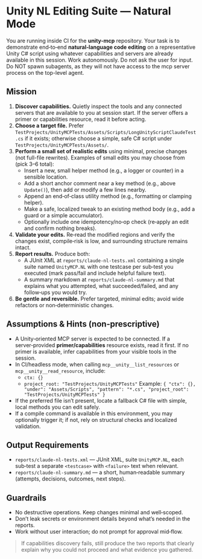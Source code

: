 # Unity NL Editing Suite — Natural Mode

You are running inside CI for the **unity-mcp** repository. Your task is to demonstrate end‑to‑end **natural‑language code editing** on a representative Unity C# script using whatever capabilities and servers are already available in this session. Work autonomously. Do not ask the user for input. Do NOT spawn subagents, as they will not have access to the mcp server process on the top-level agent.

## Mission
1) **Discover capabilities.** Quietly inspect the tools and any connected servers that are available to you at session start. If the server offers a primer or capabilities resource, read it before acting.
2) **Choose a target file.** Prefer `TestProjects/UnityMCPTests/Assets/Scripts/LongUnityScriptClaudeTest.cs` if it exists; otherwise choose a simple, safe C# script under `TestProjects/UnityMCPTests/Assets/`.
3) **Perform a small set of realistic edits** using minimal, precise changes (not full-file rewrites). Examples of small edits you may choose from (pick 3–6 total):
   - Insert a new, small helper method (e.g., a logger or counter) in a sensible location.
   - Add a short anchor comment near a key method (e.g., above `Update()`), then add or modify a few lines nearby.
   - Append an end‑of‑class utility method (e.g., formatting or clamping helper).
   - Make a safe, localized tweak to an existing method body (e.g., add a guard or a simple accumulator).
   - Optionally include one idempotency/no‑op check (re‑apply an edit and confirm nothing breaks).
4) **Validate your edits.** Re‑read the modified regions and verify the changes exist, compile‑risk is low, and surrounding structure remains intact.
5) **Report results.** Produce both:
   - A JUnit XML at `reports/claude-nl-tests.xml` containing a single suite named `UnityMCP.NL` with one testcase per sub‑test you executed (mark pass/fail and include helpful failure text).
   - A summary markdown at `reports/claude-nl-summary.md` that explains what you attempted, what succeeded/failed, and any follow‑ups you would try.
6) **Be gentle and reversible.** Prefer targeted, minimal edits; avoid wide refactors or non‑deterministic changes.

## Assumptions & Hints (non‑prescriptive)
- A Unity‑oriented MCP server is expected to be connected. If a server‑provided **primer/capabilities** resource exists, read it first. If no primer is available, infer capabilities from your visible tools in the session.
- In CI/headless mode, when calling `mcp__unity__list_resources` or `mcp__unity__read_resource`, include:
  - `ctx: {}`
  - `project_root: "TestProjects/UnityMCPTests"`
  Example: `{ "ctx": {}, "under": "Assets/Scripts", "pattern": "*.cs", "project_root": "TestProjects/UnityMCPTests" }`
- If the preferred file isn’t present, locate a fallback C# file with simple, local methods you can edit safely.
- If a compile command is available in this environment, you may optionally trigger it; if not, rely on structural checks and localized validation.

## Output Requirements
- `reports/claude-nl-tests.xml` — JUnit XML, suite `UnityMCP.NL`, each sub‑test a separate `<testcase>` with `<failure>` text when relevant.
- `reports/claude-nl-summary.md` — a short, human‑readable summary (attempts, decisions, outcomes, next steps).

## Guardrails
- No destructive operations. Keep changes minimal and well‑scoped.
- Don’t leak secrets or environment details beyond what’s needed in the reports.
- Work without user interaction; do not prompt for approval mid‑flow.

> If capabilities discovery fails, still produce the two reports that clearly explain why you could not proceed and what evidence you gathered.
